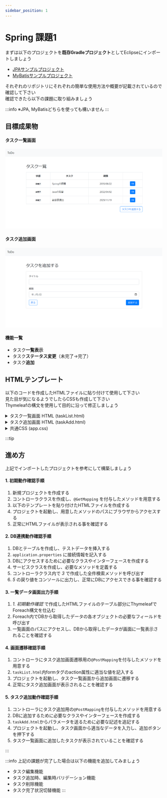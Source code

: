 ```yaml
---
sidebar_position: 1
---
```


# Spring 課題1





まずは以下のプロジェクトを**既存Gradleプロジェクト**としてEclipseにインポートしましょう

- [JPAサンプルプロジェクト](https://github.com/esx11954/jpa-sample)  
- [MyBatisサンプルプロジェクト](https://github.com/esx11954/mybatis-sample)

それぞれのリポジトリにそれぞれの簡単な使用方法や概要が記載されているので確認して下さい  
確認できたら以下の課題に取り組みましょう

:::info
※JPA, MyBatisどちらを使っても構いません
:::

## 目標成果物

#### タスク一覧画面
![spring](./img/spring1.png)


#### タスク追加画面

![spring](./img/spring2.png)

#### 機能一覧
- タスク**一覧表示**
- タスク**ステータス変更**（未完了→完了）
- タスク**追加**


## HTMLテンプレート

以下のコードを作成したHTMLファイルに貼り付けて使用して下さい  
見た目が気になるようでしたらCSSも作成して下さい  
Thymeleafの構文を使用して目的に沿って修正しましょう

<details>
  <summary>タスク一覧画面 HTML (taskList.html)</summary>
  <div>
```html
<!DOCTYPE html>
<html lang="ja" xmlns:th="http://www.thymeleaf.org">
<head>
  <meta charset="UTF-8" />
  <meta name="viewport" content="width=device-width, initial-scale=1.0" />
  <meta http-equiv="X-UA-Compatible" content="ie=edge" />
  <title>ToDo</title>
  <link rel="stylesheet" href="https://stackpath.bootstrapcdn.com/bootstrap/4.1.2/css/bootstrap.min.css" />
  <link rel="stylesheet" href="/app.css" />
</head>
<body>
  <header class="mb-5">
    <nav class="navbar navbar-light bg-light">
      <a href="/" class="navbar-brand">ToDo</a>
    </nav>
  </header>
  <main>
    <div class="todo-container">
        <h1 class="h3 mb-4">タスク一覧</h1>
        <table class="table table-bordered mb-3">
          <thead>
            <tr>
              <th>状態</th>
              <th>タスク</th>
              <th>期限</th>
              <th></th>
            </tr>
          </thead>
          <tbody>
            <tr>
              <td class="text-center">
                <span class="badge badge-pill badge-success">完了</span>
              </td>
              <td>Springの勉強</td>
              <td class="text-center">2018/08/22</td>
              <td class="text-center">-</td>
            </tr>
            <tr>
              <td class="text-center">
                <span class="badge badge-pill badge-light">未完了</span>
              </td>
              <td>JavaScriptの勉強</td>
              <td class="text-center">2018/08/22</td>
              <td class="text-center">
                <form action="#">
                  <button class="btn btn-sm btn-primary" type="submit">OK</button>
                </form>
              </td>
            </tr>
            <tr>
              <td class="text-center">
                <span class="badge badge-pill badge-light">未完了</span>
              </td>
              <td>来期目標提出</td>
              <td class="text-center">2018/08/22</td>
              <td class="text-center">
                <form action="#">
                  <button class="btn btn-sm btn-primary" type="submit">OK</button>
                </form>
              </td>
            </tr>
          </tbody>
        </table>
        <div class="text-right">
          <a href="/add.html" class="btn btn-outline-primary">タスクを追加する</a>
        </div>
      </div>
  </main>
</body>
</html>
```    
  </div>
</details>


<details>
  <summary>タスク追加画面 HTML (taskAdd.html)</summary>
  <div>
    ```html
<!DOCTYPE html>
<html lang="ja" xmlns:th="http://www.thymeleaf.org">
<head>
  <meta charset="UTF-8" />
  <meta name="viewport" content="width=device-width, initial-scale=1.0" />
  <meta http-equiv="X-UA-Compatible" content="ie=edge" />
  <title>ToDo</title>
  <link rel="stylesheet" href="https://stackpath.bootstrapcdn.com/bootstrap/4.1.2/css/bootstrap.min.css" />
  <link rel="stylesheet" href="/app.css" />
</head>
<body>
  <header class="mb-5">
    <nav class="navbar navbar-light bg-light">
      <a href="/" class="navbar-brand">ToDo</a>
    </nav>
  </header>
  <main>
    <div class="todo-container">
      <h1 class="h3 mb-4">タスクを追加する</h1>
      <div class="card">
        <div class="card-body">
          <form action="#">
            <div class="form-group">
              <label for="title">タイトル</label>
              <input class="form-control" type="text" id="title" name="title" />
            </div>
            <div class="form-group">
              <label for="limit">期限</label>
              <input class="form-control" type="date" id="limit" name="limit" />
            </div>
            <div class="d-flex justify-content-between align-items-center">
              <a href="/" class="btn btn-outline-primary">戻る</a>
              <button class="btn btn-primary" type="submit">追加する</button>
            </div>
          </form>
        </div>
      </div>
    </div>
  </main>
</body>
</html>
    ```
  </div>
</details>



<details>
  <summary>共通CSS (app.css)</summary>
  <div>
```css
.todo-container {
  margin: 0 auto;
  max-width: 840px;
  padding: 0 2%;
}

.table th {
  text-align: center;
}

.table td {
  vertical-align: middle;
}
```
  </div>
</details>


## DB情報

DBクライアントにて以下のクエリを実行して環境を用意して下さい  
DB名、テーブルの列定義等、必要な情報は確認しておきましょう  

<details>
  <summary>DB環境作成クエリ</summary>
  <div>
```sql
# DB作成
CREATE DATABASE IF NOT EXISTS task;

USE task;

# テーブル作成
CREATE TABLE IF NOT EXISTS task (
  id bigint(20) NOT NULL AUTO_INCREMENT,
  task varchar(255),
  due date,
  status boolean,
  PRIMARY KEY (id)
);

# テストデータ
insert into task(task, due, status) values 
  ("Springの課題", "2035/08/22", 0),
  ("Javaの復習", "2032/04/02", 0),
  ("勤怠表提出", "2029/11/19", 0)
;
```
  </div>
</details>



:::tip
## 進め方

上記でインポートしたプロジェクトを参考にして構築しましょう

#### 1. 初期動作確認手順
1. 新規プロジェクトを作成する
2. コントローラクラスを作成し、`@GetMapping` を付与したメソッドを用意する
3. 以下のテンプレートを貼り付けたHTMLファイルを作成する
4. プロジェクトを起動し、用意したメソッドのパスにブラウザからアクセスする
5. 正常にHTMLファイルが表示される事を確認する

#### 2. DB連携動作確認手順
1. DBとテーブルを作成し、テストデータを挿入する
2. `application.properties` に接続情報を記入する
3. DBにアクセスするために必要なクラスやインターフェースを作成する
4. サービスクラスを作成し、必要なメソッドを定義する
5. コントローラクラス内で *3* で作成した全件検索メソッドを呼び出す
6. *5* の戻り値をコンソールに出力し、正常にDBにアクセスできる事を確認する

#### 3. 一覧データ画面出力手順
1. *1. 初期動作確認* で作成したHTMLファイルのテーブル部分にThymeleafでForeach構文を仕込む
2. Foreach内でDBから取得したデータの各オブジェクトの必要なフィールドを呼び出す
3. 一覧画面のパスにアクセスし、DBから取得したデータが画面に一覧表示されることを確認する

#### 4. 画面遷移確認手順
1. コントローラにタスク追加画面遷移用の`@PostMapping`を付与したメソッドを用意する
2. `taskList.html`内formタグのaction属性に適当な値を記入する
3. プロジェクトを起動し、タスク一覧画面から追加画面に遷移する
4. 正常にタスク追加画面が表示されることを確認する   

#### 5. タスク追加動作確認手順
1. コントローラにタスク追加用の`@PostMapping`を付与したメソッドを用意する
2. DBに追加するために必要なクラスやインターフェースを作成する
3. `taskAdd.html`からパラメータを送るために必要な記述を追記する
4. プロジェクトを起動し、タスク画面から適当なデータを入力し、追加ボタンを押下する
5. タスク一覧画面に追加したタスクが表示されていることを確認する

:::




:::info
上記の課題が完了した場合は以下の機能を追加してみましょう
- タスク編集機能
- タスク追加時、編集時バリデーション機能
- タスク削除機能
- タスク完了状況切替機能
:::
